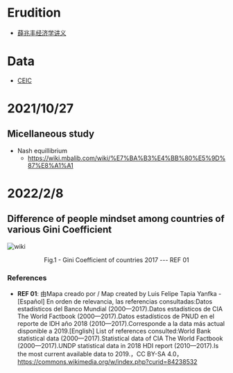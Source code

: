 # Erudition
- [薛兆丰经济学讲义](https://cdn.jsdelivr.net/gh/AmbroseRen/test@master/Library/Finance/%E3%80%8A%E8%96%9B%E5%85%86%E4%B8%B0%E7%BB%8F%E6%B5%8E%E5%AD%A6%E8%AE%B2%E4%B9%89-%E8%96%9B%E5%85%86%E4%B8%B0%E3%80%8B.pdf)

# Data
- [CEIC](https://www.ceicdata.com/zh-hans/country/china)

# 2021/10/27
## Micellaneous study
- Nash equillibrium
  - https://wiki.mbalib.com/wiki/%E7%BA%B3%E4%BB%80%E5%9D%87%E8%A1%A1

# 2022/2/8
## Difference of people mindset among countries of various Gini Coefficient
![wiki](https://upload.wikimedia.org/wikipedia/commons/c/cc/2017%2C_Coeficiente_de_Gini%2C_Mapa_del_mundo.svg)

<p align = "center">
Fig.1 - Gini Coefficient of countries 2017 --- REF 01
</p>

### References
- **REF 01**: 由Mapa creado por / Map created by Luis Felipe Tapia Yanfka - [Español] En orden de relevancia, las referencias consultadas:Datos estadísticos del Banco Mundial (2000—2017).Datos estadísticos de CIA The World Factbook (2000—2017).Datos estadísticos de PNUD en el reporte de IDH año 2018 (2010—2017).Corresponde a la data más actual disponible a 2019.[English] List of references consulted:World Bank statistical data (2000—2017).Statistical data of CIA The World Factbook (2000—2017).UNDP statistical data in 2018 HDI report (2010—2017).Is the most current available data to 2019.，CC BY-SA 4.0，https://commons.wikimedia.org/w/index.php?curid=84238532